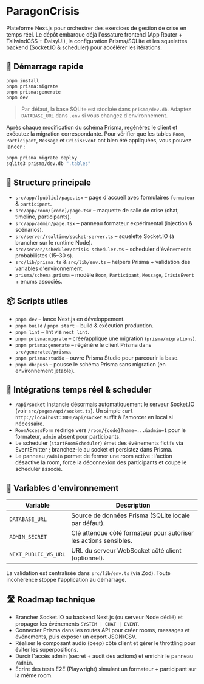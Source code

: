 # ParagonCrisis

Plateforme Next.js pour orchestrer des exercices de gestion de crise en temps réel. Le dépôt embarque déjà l'ossature frontend (App Router + TailwindCSS + DaisyUI), la configuration Prisma/SQLite et les squelettes backend (Socket.IO & scheduler) pour accélérer les itérations.

## 🚀 Démarrage rapide

```bash
pnpm install
pnpm prisma:migrate
pnpm prisma:generate
pnpm dev
```

> Par défaut, la base SQLite est stockée dans `prisma/dev.db`. Adaptez `DATABASE_URL` dans `.env` si vous changez d'environnement.

Après chaque modification du schéma Prisma, regénérez le client et exécutez la migration correspondante. Pour vérifier que les tables `Room`, `Participant`, `Message` et `CrisisEvent` ont bien été appliquées, vous pouvez lancer :

```bash
pnpm prisma migrate deploy
sqlite3 prisma/dev.db ".tables"
```

## 📁 Structure principale

- `src/app/(public)/page.tsx` – page d'accueil avec formulaires `formateur` & `participant`.
- `src/app/room/[code]/page.tsx` – maquette de salle de crise (chat, timeline, participants).
- `src/app/admin/page.tsx` – panneau formateur expérimental (injection & scénarios).
- `src/server/realtime/socket-server.ts` – squelette Socket.IO (à brancher sur le runtime Node).
- `src/server/scheduler/crisis-scheduler.ts` – scheduler d'événements probabilistes (15–30 s).
- `src/lib/prisma.ts` & `src/lib/env.ts` – helpers Prisma + validation des variables d'environnement.
- `prisma/schema.prisma` – modèle `Room`, `Participant`, `Message`, `CrisisEvent` + enums associés.

## 📦 Scripts utiles

- `pnpm dev` – lance Next.js en développement.
- `pnpm build` / `pnpm start` – build & exécution production.
- `pnpm lint` – lint via `next lint`.
- `pnpm prisma:migrate` – crée/applique une migration (`prisma/migrations`).
- `pnpm prisma:generate` – régénère le client Prisma dans `src/generated/prisma`.
- `pnpm prisma:studio` – ouvre Prisma Studio pour parcourir la base.
- `pnpm db:push` – pousse le schéma Prisma sans migration (en environnement jetable).

## 🔌 Intégrations temps réel & scheduler

- `/api/socket` instancie désormais automatiquement le serveur Socket.IO (voir `src/pages/api/socket.ts`). Un simple `curl http://localhost:3000/api/socket` suffit à l'amorcer en local si nécessaire.
- `RoomAccessForm` redirige vers `/room/{code}?name=...&admin=1` pour le formateur, `admin` absent pour participants.
- Le scheduler (`startRoomScheduler`) émet des événements fictifs via EventEmitter ; branchez-le au socket et persistez dans Prisma.
- Le panneau `/admin` permet de fermer une room active : l’action désactive la room, force la déconnexion des participants et coupe le scheduler associé.

## 🔐 Variables d'environnement

| Variable             | Description                                        |
|----------------------|----------------------------------------------------|
| `DATABASE_URL`       | Source de données Prisma (SQLite locale par défaut). |
| `ADMIN_SECRET`       | Clé attendue côté formateur pour autoriser les actions sensibles. |
| `NEXT_PUBLIC_WS_URL` | URL du serveur WebSocket côté client (optionnel). |

La validation est centralisée dans `src/lib/env.ts` (via Zod). Toute incohérence stoppe l'application au démarrage.

## 🛣️ Roadmap technique

- Brancher Socket.IO au backend Next.js (ou serveur Node dédié) et propager les événements `SYSTEM | CHAT | EVENT`.
- Connecter Prisma dans les routes API pour créer rooms, messages et événements, puis exposer un export JSON/CSV.
- Réaliser le composant audio (beep) côté client et gérer le throttling pour éviter les superpositions.
- Durcir l'accès admin (secret + audit des actions) et enrichir le panneau `/admin`.
- Écrire des tests E2E (Playwright) simulant un formateur + participant sur la même room.
